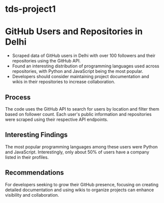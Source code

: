 # tds-project1
# GitHub Users and Repositories in Delhi

- Scraped data of GitHub users in Delhi with over 100 followers and their repositories using the GitHub API.
- Found an interesting distribution of programming languages used across repositories, with Python and JavaScript being the most popular.
- Developers should consider maintaining project documentation and wikis in their repositories to increase collaboration.

## Process
The code uses the GitHub API to search for users by location and filter them based on follower count. Each user's public information and repositories were scraped using their respective API endpoints.

## Interesting Findings
The most popular programming languages among these users were Python and JavaScript. Interestingly, only about 50% of users have a company listed in their profiles.

## Recommendations
For developers seeking to grow their GitHub presence, focusing on creating detailed documentation and using wikis to organize projects can enhance visibility and collaboration.
